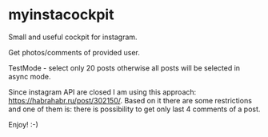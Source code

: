 # myinstacockpit
Small and useful cockpit for instagram.

Get photos/comments of provided user.

TestMode - select only 20 posts otherwise all posts will be selected in async mode.

Since instagram API are closed I am using this approach: https://habrahabr.ru/post/302150/.
Based on it there are some restrictions and one of them is: there is possibility to get only last 4 comments of a post.

Enjoy! :-)
